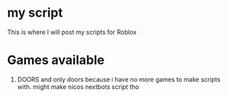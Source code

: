 # my script

This is where I will post my scripts for Roblox

# Games available

1. DOORS
and only doors because i have no more games to make scripts with. might make nicos nextbots script tho
